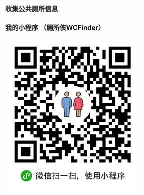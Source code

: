 ## 收集公共厕所信息

## 我的小程序 （厕所侠WCFinder）
![厕所侠WCFinder](https://github.com/y279336671/toilet_data/blob/main/miniprogram.jpeg)

